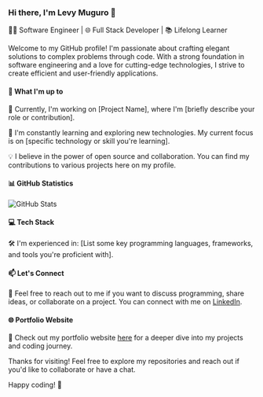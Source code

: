 ### Hi there, I'm Levy Muguro 👋

👨‍💻 Software Engineer | 🌐 Full Stack Developer | 📚 Lifelong Learner

Welcome to my GitHub profile! I'm passionate about crafting elegant solutions to complex problems through code. With a strong foundation in software engineering and a love for cutting-edge technologies, I strive to create efficient and user-friendly applications.

#### 🚀 What I'm up to

🔭 Currently, I'm working on [Project Name], where I'm [briefly describe your role or contribution].

🌱 I'm constantly learning and exploring new technologies. My current focus is on [specific technology or skill you're learning].

💡 I believe in the power of open source and collaboration. You can find my contributions to various projects here on my profile.

#### 📊 GitHub Statistics

![GitHub Stats](https://github-readme-stats.vercel.app/api?username=levy-web&show_icons=true&count_private=true&hide=stars,issues)

#### 💻 Tech Stack

🛠️ I'm experienced in: [List some key programming languages, frameworks, and tools you're proficient with].

#### 📫 Let's Connect

📢 Feel free to reach out to me if you want to discuss programming, share ideas, or collaborate on a project. You can connect with me on [LinkedIn](https://www.linkedin.com/in/levy-njiru-muguro/).

#### 🌐 Portfolio Website

🔗 Check out my portfolio website [here](https://levy-portfolio-delta.vercel.app/) for a deeper dive into my projects and coding journey.

Thanks for visiting! Feel free to explore my repositories and reach out if you'd like to collaborate or have a chat.

Happy coding! 🚀
